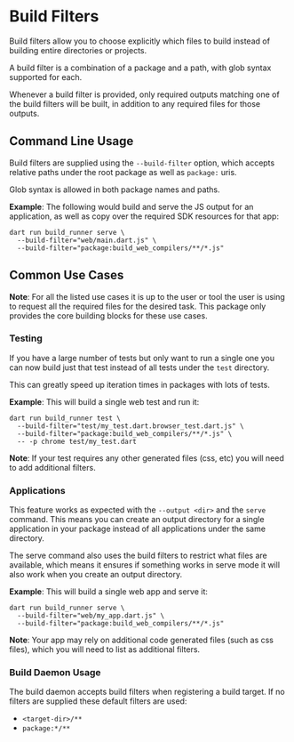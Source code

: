 # Build Filters

Build filters allow you to choose explicitly which files to build instead of
building entire directories or projects.

A build filter is a combination of a package and a path, with glob syntax
supported for each.

Whenever a build filter is provided, only required outputs matching one of the
build filters will be built, in addition to any required files for those outputs.

## Command Line Usage

Build filters are supplied using the `--build-filter` option, which accepts
relative paths under the root package as well as `package:` uris.

Glob syntax is allowed in both package names and paths.

**Example**: The following would build and serve the JS output for an
application, as well as copy over the required SDK resources for that app:

```
dart run build_runner serve \
  --build-filter="web/main.dart.js" \
  --build-filter="package:build_web_compilers/**/*.js"
```

## Common Use Cases

**Note**: For all the listed use cases it is up to the user or tool the user is
using to request all the required files for the desired task. This package only
provides the core building blocks for these use cases.

### Testing

If you have a large number of tests but only want to run a single one you can
now build just that test instead of all tests under the `test` directory.

This can greatly speed up iteration times in packages with lots of tests.

**Example**: This will build a single web test and run it:

```
dart run build_runner test \
  --build-filter="test/my_test.dart.browser_test.dart.js" \
  --build-filter="package:build_web_compilers/**/*.js" \
  -- -p chrome test/my_test.dart
```

**Note**: If your test requires any other generated files (css, etc) you will
need to add additional filters.

### Applications

This feature works as expected with the `--output <dir>` and the `serve`
command.  This means you can create an output directory for a single
application in your package instead of all applications under the same
directory.

The serve command also uses the build filters to restrict what files are
available, which means it ensures if something works in serve mode it will
also work when you create an output directory.

**Example**: This will build a single web app and serve it:

```
dart run build_runner serve \
  --build-filter="web/my_app.dart.js" \
  --build-filter="package:build_web_compilers/**/*.js"
```

**Note**: Your app may rely on additional code generated files (such as css
files), which you will need to list as additional filters.

### Build Daemon Usage

The build daemon accepts build filters when registering a build target. If no
filters are supplied these default filters are used:

- `<target-dir>/**`
- `package:*/**`
